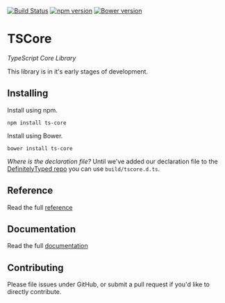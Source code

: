 [![Build Status](https://travis-ci.org/ts-core/ts-core.svg?branch=development)](https://travis-ci.org/ts-core/ts-core) [![npm version](https://badge.fury.io/js/ts-core.svg)](http://badge.fury.io/js/ts-core) [![Bower version](https://badge.fury.io/bo/ts-core.svg)](http://badge.fury.io/bo/ts-core)

TSCore 
=========

*TypeScript Core Library*

This library is in it's early stages of development.

## Installing ##
Install using npm.
````
npm install ts-core
````

Install using Bower.
````
bower install ts-core
````
*Where is the declaration file?* Until we've added our declaration file to the [DefinitelyTyped repo](https://github.com/borisyankov/DefinitelyTyped) you can use `build/tscore.d.ts`.

## Reference ##
Read the full [reference](http://reference.ts-core.org)

## Documentation ##
Read the full [documentation](http://ts-core.readme.io)

## Contributing ##
Please file issues under GitHub, or submit a pull request if you'd like to directly contribute.
